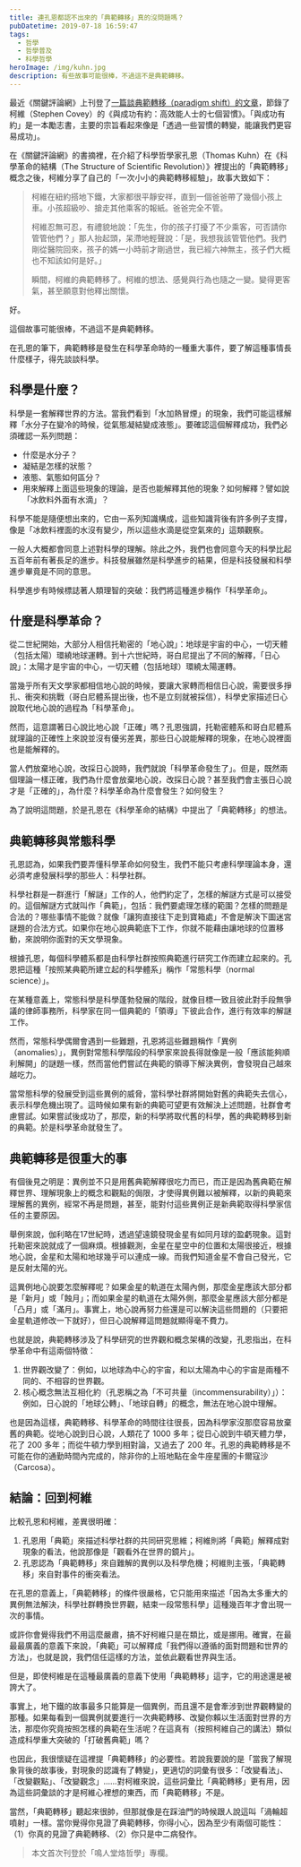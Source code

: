 ```yaml
---
title: 連孔恩都認不出來的「典範轉移」真的沒問題嗎？
pubDatetime: 2019-07-18 16:59:47
tags:
  - 哲學
  - 哲學普及
  - 科學哲學
heroImage: /img/kuhn.jpg
description: 有些故事可能很棒，不過這不是典範轉移。
---
```


最近《關鍵評論網》上刊登了[一篇談典範轉移（paradigm shift）的文章](https://www.thenewslens.com/article/72434)，節錄了柯維（Stephen Covey）的《與成功有約：高效能人士的七個習慣》。「與成功有約」是一本勵志書，主要的宗旨看起來像是「透過一些習慣的轉變，能讓我們更容易成功」。

在《關鍵評論網》的書摘裡，在介紹了科學哲學家孔恩（Thomas Kuhn）在《科學革命的結構（The Structure of Scientific Revolution）》裡提出的「典範轉移」概念之後，柯維分享了自己的「一次小小的典範轉移經驗」，故事大致如下：

> 柯維在紐約搭地下鐵，大家都很平靜安祥，直到一個爸爸帶了幾個小孩上車。小孩超級吵、搶走其他乘客的報紙。爸爸完全不管。
>
> 柯維忍無可忍，有禮貌地說：「先生，你的孩子打擾了不少乘客，可否請你管管他們？」那人抬起頭，呆滯地輕聲說：「是，我想我該管管他們。我們剛從醫院回來，孩子的媽一小時前才剛過世，我已經六神無主，孩子們大概也不知該如何是好。」
>
> 瞬間，柯維的典範轉移了。柯維的想法、感覺與行為也隨之一變。變得更客氣，甚至願意對他釋出關懷。

好。

這個故事可能很棒，不過這不是典範轉移。

在孔恩的筆下，典範轉移是發生在科學革命時的一種重大事件，要了解這種事情長什麼樣子，得先談談科學。

## 科學是什麼？

科學是一套解釋世界的方法。當我們看到「水加熱冒煙」的現象，我們可能這樣解釋「水分子在變冷的時候，從氣態凝結變成液態」。要確認這個解釋成功，我們必須確認一系列問題：

- 什麼是水分子？
- 凝結是怎樣的狀態？
- 液態、氣態如何區分？
- 用來解釋上面這些現象的理論，是否也能解釋其他的現象？如何解釋？譬如說「冰飲料外面有水滴」？

科學不能是隨便想出來的，它由一系列知識構成，這些知識背後有許多例子支撐，像是「冰飲料裡面的水沒有變少，所以這些水滴是從空氣來的」這類觀察。

一般人大概都會同意上述對科學的理解。除此之外，我們也會同意今天的科學比起五百年前有著長足的進步。科技發展雖然是科學進步的結果，但是科技發展和科學進步畢竟是不同的意思。

科學進步有時候標誌著人類理智的突破：我們將這種進步稱作「科學革命」。

## 什麼是科學革命？

從二世紀開始，大部分人相信托勒密的「地心說」：地球是宇宙的中心，一切天體（包括太陽）環繞地球運轉。到十六世紀時，哥白尼提出了不同的解釋，「日心說」：太陽才是宇宙的中心，一切天體（包括地球）環繞太陽運轉。

當幾乎所有天文學家都相信地心說的時候，要讓大家轉而相信日心說，需要很多掙扎、衝突和挑戰（哥白尼體系提出後，也不是立刻就被採信），科學史家描述日心說取代地心說的過程為「科學革命」。

然而，這意謂著日心說比地心說「正確」嗎？孔恩強調，托勒密體系和哥白尼體系就理論的正確性上來說並沒有優劣差異，那些日心說能解釋的現象，在地心說裡面也是能解釋的。

當人們放棄地心說，改採日心說時，我們就說「科學革命發生了」。但是，既然兩個理論一樣正確，我們為什麼會放棄地心說，改採日心說？甚至我們會主張日心說才是「正確的」，為什麼？科學革命為什麼會發生？如何發生？

為了說明這問題，於是孔恩在《科學革命的結構》中提出了「典範轉移」的想法。

## 典範轉移與常態科學

孔恩認為，如果我們要弄懂科學革命如何發生，我們不能只考慮科學理論本身，還必須考慮發展科學的那些人：科學社群。

科學社群是一群進行「解謎」工作的人，他們約定了，怎樣的解謎方式是可以接受的。這個解謎方式就叫作「典範」，包括：我們要處理怎樣的範圍？怎樣的問題是合法的？哪些事情不能做？就像「讓狗直接往下走到寶箱處」不會是解決下圖迷宮謎題的合法方式。如果你在地心說典範底下工作，你就不能藉由讓地球的位置移動，來說明你面對的天文學現象。

根據孔恩，每個科學體系都是由科學社群按照典範進行研究工作而建立起來的。孔恩把這種「按照某典範所建立起的科學體系」稱作「常態科學（normal science）」。

在某種意義上，常態科學是科學蓬勃發展的階段，就像目標一致且彼此對手段無爭議的律師事務所，科學家在同一個典範的「領導」下彼此合作，進行有效率的解謎工作。

然而，常態科學偶爾會遇到一些難題，孔恩將這些難題稱作「異例（anomalies）」，異例對常態科學階段的科學家來說長得就像是一般「應該能夠順利解開」的謎題一樣，然而當他們嘗試在典範的領導下解決異例，會發現自己越來越吃力。

當常態科學的發展受到這些異例的威脅，當科學社群將開始對舊的典範失去信心，表示科學危機出現了。這時候如果有新的典範可望更有效解決上述問題，社群會考慮嘗試。如果嘗試後成功了，那麼，新的科學將取代舊的科學，舊的典範轉移到新的典範。於是科學革命就發生了。

## 典範轉移是很重大的事

有個後見之明是：異例並不只是用舊典範解釋很吃力而已，而正是因為舊典範在解釋世界、理解現象上的概念和觀點的侷限，才使得異例難以被解釋，以新的典範來理解舊的異例，經常不再是問題，甚至，能對付這些異例正是新典範取得科學家信任的主要原因。

舉例來說，伽利略在17世紀時，透過望遠鏡發現金星有如同月球的盈虧現象。這對托勒密來說就成了一個麻煩。根據觀測，金星在星空中的位置和太陽很接近，根據地心說，金星和太陽和地球幾乎可以連成一線。而我們知道金星不會自己發光，它是反射太陽的光。

這異例地心說要怎麼解釋呢？如果金星的軌道在太陽內側，那麼金星應該大部分都是「新月」或「蝕月」；而如果金星的軌道在太陽外側，那麼金星應該大部分都是「凸月」或「滿月」。事實上，地心說再努力些還是可以解決這些問題的（只要把金星軌道修改一下就好），但日心說解釋這問題就顯得毫不費力。

也就是說，典範轉移涉及了科學研究的世界觀和概念架構的改變，孔恩指出，在科學革命中有這兩個特徵：

1. 世界觀改變了：例如，以地球為中心的宇宙，和以太陽為中心的宇宙是兩種不同的、不相容的世界觀。
2. 核心概念無法互相化約（孔恩稱之為「不可共量（incommensurability）」）：例如，日心說的「地球公轉」、「地球自轉」的概念，無法在地心說中理解。

也是因為這樣，典範轉移、科學革命的時間往往很長，因為科學家沒那麼容易放棄舊的典範。從地心說到日心說，人類花了 1000 多年；從日心說到牛頓天體力學，花了 200 多年；而從牛頓力學到相對論，又過去了 200 年。孔恩的典範轉移是不可能在你的通勤時間內完成的，除非你的上班地點在金牛座星團的卡爾寇沙（Carcosa）。

## 結論：回到柯維

比較孔恩和柯維，差異很明確：

1. 孔恩用「典範」來描述科學社群的共同研究思維；柯維則將「典範」解釋成對現象的看法，他說那像是「觀看外在世界的鏡片」。
2. 孔恩認為「典範轉移」來自難解的異例以及科學危機；柯維則主張，「典範轉移」來自對事件的衝突看法。

在孔恩的意義上，「典範轉移」的條件很嚴格，它只能用來描述「因為太多重大的異例無法解決，科學社群轉換世界觀，結束一段常態科學」這種幾百年才會出現一次的事情。

或許你會覺得我們不用這麼嚴肅，搞不好柯維只是在類比，或是挪用。確實，在最最最廣義的意義下來說，「典範」可以解釋成「我們得以遵循的面對問題和世界的方法」，也就是說，我們信任這樣的方法，並依此觀看世界與生活。

但是，即使柯維是在這種最廣義的意義下使用「典範轉移」這字，它的用途還是被誇大了。

事實上，地下鐵的故事最多只能算是一個異例，而且還不是會牽涉到世界觀轉變的那種。如果每看到一個異例就要進行一次典範轉移、改變你賴以生活面對世界的方法，那麼你究竟按照怎樣的典範在生活呢？在這真有（按照柯維自己的講法）類似造成科學重大突破的「打破舊典範」嗎？

也因此，我很懷疑在這裡提「典範轉移」的必要性。若說我要說的是「當我了解現象背後的故事後，對現象的認識有了轉變」，更適切的詞彙有很多：「改變看法」、「改變觀點」、「改變觀念」……對柯維來說，這些詞彙比「典範轉移」更有用，因為這些詞彙談的才是柯維心裡想的東西，而「典範轉移」不是。

當然，「典範轉移」聽起來很帥，但那就像是在踩油門的時候跟人說這叫「渦輪超噴射」一樣。當你覺得你見證了典範轉移，你得小心，因為至少有兩個可能性：（1）你真的見證了典範轉移、（2）你只是中二病發作。

> 本文首次刊登於「鳴人堂烙哲學」專欄。
